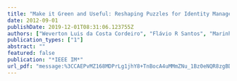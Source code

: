 ```yaml
---
title: "Make it Green and Useful: Reshaping Puzzles for Identity Management in Large-scale Distributed Systems"
date: 2012-09-01
publishDate: 2019-12-01T08:31:06.123755Z
authors: ["Weverton Luis da Costa Cordeiro", "Flávio R Santos", "Marinho Pilla Barcellos", "Luciano Paschoal Gaspary"]
publication_types: ["1"]
abstract: ""
featured: false
publication: "*IEEE IM*"
url_pdf: "message:%3CCAEPvMZ168MDPrLg1jhY8+TnBocA4uMMmZNu_1Bz0eNQR8zgBDA@mail.gmail.com%3E papers3://publication/uuid/182AA202-8196-4894-A663-EA848938071D"
---
```


